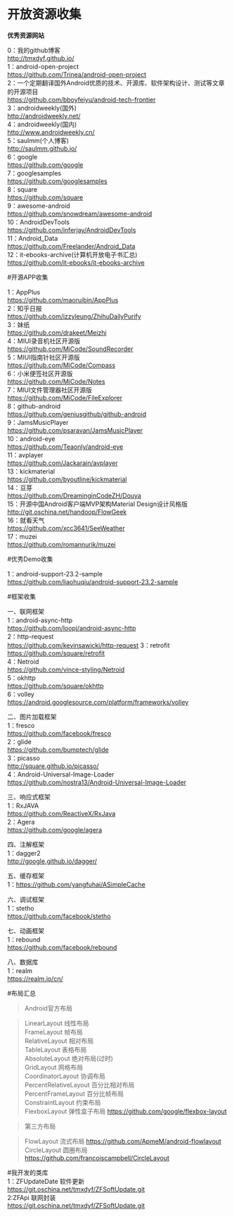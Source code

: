 # 开放资源收集
<b>优秀资源网站</b>    
   
   
0：我的github博客  
http://tmxdyf.github.io/  
1：android-open-project  
https://github.com/Trinea/android-open-project  
2：一个定期翻译国外Android优质的技术、开源库、软件架构设计、测试等文章的开源项目  
https://github.com/bboyfeiyu/android-tech-frontier  
3：androidweekly(国外)  
http://androidweekly.net/  
4：androidweekly(国内)  
http://www.androidweekly.cn/  
5：saulmm(个人博客)  
http://saulmm.github.io/  
6：google  
https://github.com/google  
7：googlesamples  
https://github.com/googlesamples  
8：square  
https://github.com/square  
9：awesome-android  
https://github.com/snowdream/awesome-android  
10：AndroidDevTools    
https://github.com/inferjay/AndroidDevTools  
11：Android_Data  
https://github.com/Freelander/Android_Data    
12：it-ebooks-archive(计算机开放电子书汇总)  
https://github.com/it-ebooks/it-ebooks-archive




#开源APP收集

1：AppPlus  
https://github.com/maoruibin/AppPlus  
2：知乎日报  
https://github.com/izzyleung/ZhihuDailyPurify  
3：妹纸  
https://github.com/drakeet/Meizhi  
4：MIUI录音机社区开源版  
https://github.com/MiCode/SoundRecorder  
5：MIUI指南针社区开源版  
https://github.com/MiCode/Compass  
6：小米便签社区开源版  
https://github.com/MiCode/Notes  
7：MIUI文件管理器社区开源版  
https://github.com/MiCode/FileExplorer  
8：github-android  
https://github.com/geniusgithub/github-android  
9：JamsMusicPlayer  
https://github.com/psaravan/JamsMusicPlayer  
10：android-eye  
https://github.com/Teaonly/android-eye  
11：avplayer  
https://github.com/Jackarain/avplayer  
13：kickmaterial  
https://github.com/byoutline/kickmaterial  
14：豆芽  
https://github.com/DreaminginCodeZH/Douya   
15：开源中国Android客户端MVP架构Material Design设计风格版   
http://git.oschina.net/handoop/FlowGeek  
16：就看天气  
https://github.com/xcc3641/SeeWeather    
17：muzei  
https://github.com/romannurik/muzei
  
  
#优秀Demo收集  
   
   
1：android-support-23.2-sample  
https://github.com/liaohuqiu/android-support-23.2-sample  


#框架收集 

一、联网框架  
1：android-async-http  
https://github.com/loopj/android-async-http  
2：http-request    
https://github.com/kevinsawicki/http-request
3：retrofit  
https://github.com/square/retrofit  
4：Netroid  
https://github.com/vince-styling/Netroid  
5：okhttp  
https://github.com/square/okhttp  
6：volley  
https://android.googlesource.com/platform/frameworks/volley
  
二、图片加载框架  
1：fresco  
https://github.com/facebook/fresco  
2：glide  
https://github.com/bumptech/glide  
3：picasso  
http://square.github.io/picasso/  
4：Android-Universal-Image-Loader  
https://github.com/nostra13/Android-Universal-Image-Loader  

三、响应式框架  
1：RxJAVA  
https://github.com/ReactiveX/RxJava  
2：Agera  
https://github.com/google/agera  

四、注解框架  
1：dagger2  
http://google.github.io/dagger/  

五、缓存框架  
1：https://github.com/yangfuhai/ASimpleCache  


六、调试框架  
1：stetho  
https://github.com/facebook/stetho  


七、动画框架  
1：rebound    
https://github.com/facebook/rebound  

八、数据库  
1：realm  
https://realm.io/cn/  

#布局汇总  

>Android官方布局

>LinearLayout 线性布局  
>FrameLayout 帧布局  
>RelativeLayout 相对布局  
>TableLayout 表格布局  
>AbsoluteLayout 绝对布局(过时)  
>GridLayout 网格布局  
>CoordinatorLayout 协调布局  
>PercentRelativeLayout 百分比相对布局  
>PercentFrameLayout 百分比帧布局  
>ConstraintLayout 约束布局  
>FlexboxLayout 弹性盒子布局 https://github.com/google/flexbox-layout  

>第三方布局

>FlowLayout 流式布局 https://github.com/ApmeM/android-flowlayout  
>CircleLayout 圆圈布局  https://github.com/francoiscampbell/CircleLayout  

#我开发的类库  
1：ZFUpdateDate  软件更新  
https://git.oschina.net/tmxdyf/ZFSoftUpdate.git  
2:ZFApi  联网封装  
https://git.oschina.net/tmxdyf/ZFSoftUpdate.git  

